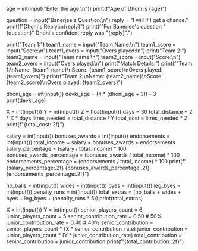 age = int(input("Enter the age:\n"))
print(f"Age of Dhoni is {age}")






question = input("Banerjee's Question:\n")
reply = "I will if I get a chance."
print(f"Dhoni's Reply:\n{reply}")
print(f"For Banerjee's question \"{question}\" Dhoni's confident reply was \"{reply}\".")





print("Team 1:")
team1_name = input("Team Name:\n")
team1_score = input("Score:\n")
team1_overs = input("Overs played:\n")
print("Team 2:")
team2_name = input("Team name:\n")
team2_score = input("Score:\n")
team2_overs = input("Overs played:\n")
print("Match Details:")
print(f"Team 1:\nName: {team1_name}\nScore: {team1_score}\nOvers played: {team1_overs}")
print(f"Team 2:\nName: {team2_name}\nScore: {team2_score}\nOvers played: {team2_overs}")



dhoni_age = int(input())
devki_age = (4 * (dhoni_age + 3)) - 3
print(devki_age)





X = int(input())
Y = int(input())
Z = float(input())
days = 30
total_distance = 2 * X * days
litres_needed = total_distance / Y
total_cost = litres_needed * Z
print(f"{total_cost:.2f}")




salary = int(input())
bonuses_awards = int(input())
endorsements = int(input())
total_income = salary + bonuses_awards + endorsements
salary_percentage = (salary / total_income) * 100
bonuses_awards_percentage = (bonuses_awards / total_income) * 100
endorsements_percentage = (endorsements / total_income) * 100
print(f"{salary_percentage:.2f} {bonuses_awards_percentage:.2f} {endorsements_percentage:.2f}")





no_balls = int(input())
wides = int(input())
byes = int(input())
leg_byes = int(input())
penalty_runs = int(input())
total_extras = (no_balls + wides + byes + leg_byes + (penalty_runs * 5))
print(total_extras)




X = int(input())
Y = int(input())
senior_players_count = 6
junior_players_count = 5
senior_contribution_rate = 0.50  # 50%
junior_contribution_rate = 0.40    # 40%
senior_contribution = senior_players_count * (X * senior_contribution_rate)
junior_contribution = junior_players_count * (Y * junior_contribution_rate)
total_contribution = senior_contribution + junior_contribution
print(f"{total_contribution:.2f}")


